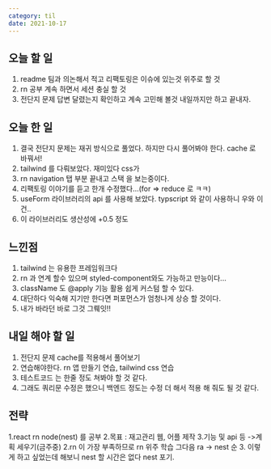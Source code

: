 ```yaml
---
category: til
date: 2021-10-17
---
```


## 오늘 할 일

1. readme 팀과 의논해서 적고 리팩토링은 이슈에 있는것 위주로 할 것
2. rn 공부 계속 하면서 세션 충실 할 것
3. 전단지 문제 답변 달렸는지 확인하고 계속 고민해 볼것 내일까지만 하고 끝내자.

## 오늘 한 일

1. 결국 전단지 문제는 재귀 방식으로 풀었다. 하지만 다시 풀어봐야 한다. cache 로 바꿔서!
2. tailwind 를 다뤄보았다. 재미있다 css가
3. rn navigation 탭 부분 끝내고 스택 을 보는중이다.
4. 리팩토링 이야기를 듣고 한개 수정했다...(for => reduce 로 ㅋㅋ)
5. useForm 라이브러리의 api 를 사용해 보았다. typscript 와 같이 사용하니 우와 이건..
6. 이 라이브러리도 생산성에 +0.5 정도

## 느낀점

1. tailwind 는 유용한 프레임워크다
2. rn 과 연계 할수 있으며 styled-component와도 가능하고 만능이다...
3. className 도 @apply 기능 활용 쉽게 커스텀 할 수 있다.
4. 대단하다 익숙해 지기만 한다면 퍼포먼스가 엄청나게 상승 할 것이다.
5. 내가 바라던 바로 그것 그뤠잇!!

## 내일 해야 할 일

1. 전단지 문제 cache를 적용해서 풀어보기
2. 연습해야한다. rn 앱 만들기 연습, tailwind css 연습
3. 테스트코드 는 한줄 정도 쳐봐야 할 것 같다.
4. 그래도 쿼리문 수정은 했으니 백엔드 정도는 수정 더 해서 적용 해 줘도 될 것 같다.

## 전략

1.react rn node(nest) 를 공부 2.목표 : 재고관리 웹, 어플 제작 3.기능 및 api 등 ->계획 세우기(금주중)
2.rn 이 가장 부족하므로 rn 위주 학습 그다음 ra -> nest 순 3. 이렇게 하고 싶었는데 해보니 nest 할 시간은 없다 nest 포기.
